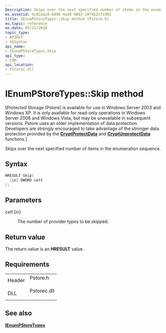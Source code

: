 ```yaml
---
Description: Skips over the next specified number of items in the enumeration sequence.
ms.assetid: 4c02aac8-0496-4ad9-9863-2074b2c71902
title: IEnumPStoreTypes::Skip method (Pstore.h)
ms.topic: reference
ms.date: 05/31/2018
topic_type: 
- APIRef
- kbSyntax
api_name: 
- IEnumPStoreTypes.Skip
api_type: 
- COM
api_location: 
- Pstorec.dll
---
```


# IEnumPStoreTypes::Skip method

\[Protected Storage (Pstore) is available for use in Windows Server 2003 and Windows XP. It is only available for read-only operations in Windows Server 2008 and Windows Vista, but may be unavailable in subsequent versions. Pstore uses an older implementation of data protection. Developers are strongly encouraged to take advantage of the stronger data protection provided by the [**CryptProtectData**](/windows/win32/api/dpapi/nf-dpapi-cryptprotectdata) and [**CryptUnprotectData**](/windows/win32/api/dpapi/nf-dpapi-cryptunprotectdata) functions.\]

Skips over the next specified number of items in the enumeration sequence.

## Syntax


```C++
HRESULT Skip(
  [in] DWORD celt
);
```



## Parameters

<dl> <dt>

*celt* \[in\]
</dt> <dd>

The number of provider types to be skipped.

</dd> </dl>

## Return value

The return value is an **HRESULT** value.

## Requirements



|                   |                                                                                        |
|-------------------|----------------------------------------------------------------------------------------|
| Header<br/> | <dl> <dt>Pstore.h</dt> </dl>    |
| DLL<br/>    | <dl> <dt>Pstorec.dll</dt> </dl> |



## See also

<dl> <dt>

[**IEnumPStoreTypes**](ienumpstoretypes.md)
</dt> </dl>

 

 